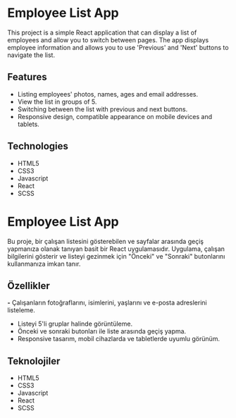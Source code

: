 
# Employee List App

This project is a simple React application that can display a list of employees and allow you to switch between pages. The app displays employee information and allows you to use 'Previous' and 'Next' buttons to navigate the list.

## Features

- Listing employees' photos, names, ages and email addresses.
- View the list in groups of 5.
- Switching between the list with previous and next buttons.
- Responsive design, compatible appearance on mobile devices and tablets.

## Technologies

- HTML5
- CSS3
- Javascript
- React
- SCSS

# Employee List App
Bu proje, bir çalışan listesini gösterebilen ve sayfalar arasında geçiş yapmanıza olanak tanıyan basit bir React uygulamasıdır. Uygulama, çalışan bilgilerini gösterir ve listeyi gezinmek için "Önceki" ve "Sonraki" butonlarını kullanmanıza imkan tanır.

## Özellikler

**-** Çalışanların fotoğraflarını, isimlerini, yaşlarını ve e-posta adreslerini listeleme.
- Listeyi 5'li gruplar halinde görüntüleme.
- Önceki ve sonraki butonları ile liste arasında geçiş yapma.
- Responsive tasarım, mobil cihazlarda ve tabletlerde uyumlu görünüm.

## Teknolojiler

- HTML5
- CSS3
- Javascript
- React
- SCSS

